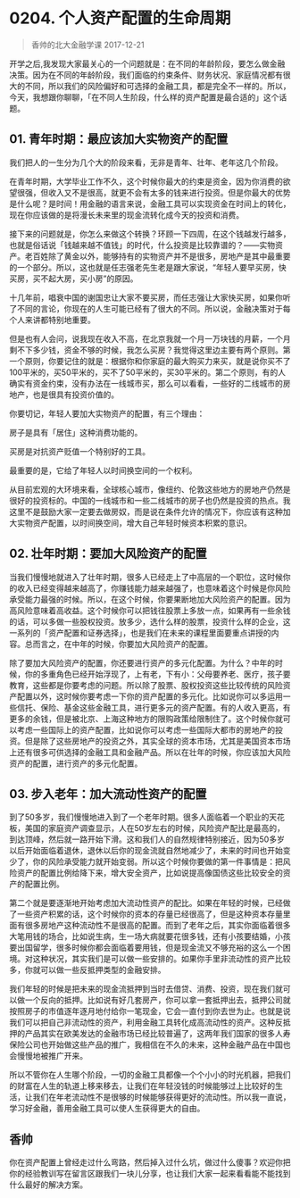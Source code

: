 # 0204. 个人资产配置的生命周期
> 香帅的北大金融学课
2017-12-21

开学之后,我发现大家最关心的一个问题就是：在不同的年龄阶段，要怎么做金融决策。因为在不同的年龄阶段，我们面临的约束条件、财务状况、家庭情况都有很大的不同，所以我们的风险偏好和可选择的金融工具，都是完全不一样的。所以，今天，我想跟你聊聊，「在不同人生阶段，什么样的资产配置是最合适的」这个话题。

## 01. 青年时期：最应该加大实物资产的配置

我们把人的一生分为几个大的阶段来看，无非是青年、壮年、老年这几个阶段。

在青年时期，大学毕业工作不久，这个时候你最大的约束是资金，因为你消费的欲望很强，但收入又不是很高，就更不会有太多的钱来进行投资。但是你最大的优势是什么呢？是时间！用金融的语言来说，金融工具可以实现资金在时间上的转化，现在你应该做的是将漫长未来里的现金流转化成今天的投资和消费。

接下来的问题就是，你怎么来做这个转换？环顾一下四周，在这个钱越发行越多，也就是俗话说「钱越来越不值钱」的时代，什么投资是比较靠谱的？——实物资产。老百姓除了黄金以外，能够持有的实物资产并不是很多，房地产是其中最重要的一个部分。所以，这也就是任志强老先生老是跟大家说，“年轻人要早买房，快买房，买不起大房，买小房”的原因。

十几年前，唱衰中国的谢国忠让大家不要买房，而任志强让大家快买房，如果你听了不同的言论，你现在的人生可能已经有了很大的不同。所以说，金融决策对于每个人来讲都特别地重要。

但是也有人会问，说我现在收入不高，在北京我就一个月一万块钱的月薪，一个月剩不下多少钱，资金不够的时候，我怎么买房？我觉得这里边主要有两个原则。第一个原则，你要记住的就是：根据你和你家庭的最大购买力来买，就是说你买不了100平米的，买50平米的，买不了50平米的，买30平米的。第二个原则，有的人确实有资金约束，没有办法在一线城市买，那么可以看看，一些好的二线城市的房地产，也是很具有投资价值的。

你要切记，年轻人要加大实物资产的配置，有三个理由：

房子是具有「居住」这种消费功能的。

买房是对抗资产贬值一个特别好的工具。

最重要的是，它给了年轻人以时间换空间的一个权利。

从目前宏观的大环境来看，全球核心城市，像纽约、伦敦这些地方的房地产仍然是很好的投资标的。中国的一线城市和一些二线城市的房子也仍然是投资的热点。我这里不是鼓励大家一定要去做房奴，而是说在条件允许的情况下，你应该有这种加大实物资产配置，以时间换空间，增大自己年轻时候资本积累的意识。

## 02. 壮年时期：要加大风险资产的配置

当我们慢慢地就进入了壮年时期，很多人已经走上了中高层的一个职位，这时候你的收入已经变得越来越高了，你赚钱能力越来越强了，也意味着这个时候是你风险承受能力最强的时候。所以，在这个时候，你要果断地加大风险资产的配置。因为高风险意味着高收益。这个时候你可以把钱往股票上多放一点，如果再有一些余钱的话，可以多做一些股权投资。放多少，选什么样的股票，投资什么样的企业，这一系列的「资产配置和证券选择」，也是我们在未来的课程里面要重点讲授的内容。总而言之，在中年的时候，你要加大风险资产的配置。

除了要加大风险资产的配置，你还要进行资产的多元化配置。为什么？中年的时候，你的多重角色已经开始浮现了，上有老，下有小：父母要养老、医疗，孩子要教育，这些都是你要考虑的问题。所以除了股票、股权投资这些比较传统的风险资产配置以外，这时候你要考虑一下你的资产配置的多元化。比如说你可以多运用一些信托、保险、基金这些金融工具，进行更多元的资产配置。有的人收入更高，有更多的余钱，但是被北京、上海这种地方的限购政策给限制住了。这个时候你就可以考虑一些国际上的资产配置，比如说你可以考虑一些国际大都市的房地产的投资。但是除了这些房地产的投资之外，其实全球的资本市场，尤其是美国资本市场上还有很多可供选择的金融工具和金融产品。所以在壮年的时候，你应该加大风险资产的配置，进行资产的多元化配置。

## 03. 步入老年：加大流动性资产的配置

到了50多岁，我们慢慢地进入到了一个老年时期。很多人面临着一个职业的天花板，美国的家庭资产调查显示，人在50岁左右的时候，风险资产配比是最高的，到达顶峰，然后就一路开始下滑。这和我们人的自然规律特别接近，因为50多岁以后开始面临着退休，退休以后你的现金流就自然地减少了，未来的时间也开始变少了，你的风险承受能力就开始变弱。所以这个时候你要做的第一件事情是：把风险资产的配置比例给降下来，增大安全资产，比如说提高像国债这些比较安全的资产的配置比例。

第二个就是要逐渐地开始考虑加大流动性资产的配比。如果在年轻的时候，已经做了一些资产积累的话，这个时候你的资本的存量已经很高了，但是这种资本存量里面有很多房地产这种流动性不是很高的配置。而到了老年之后，其实你面临着很多大笔用钱的场合，比如说生病，生一场大病就要花很多钱，还有小孩要结婚，小孩要出国留学，很多时候你都会面临着要用钱，但是现金流又不够充裕的这么一个困境。对这种状况，其实我们是可以做一些安排的。如果你手里非流动性的资产比较多，你就可以做一些反抵押类型的金融安排。

我们年轻的时候是把未来的现金流抵押到当时去借贷、消费、投资，现在我们就可以做一个反向的抵押。比如说有好几套房产，你可以拿一套抵押出去，抵押公司就按照房子的市值逐年逐月地付给你一笔现金，它会一直付到你去世为止。也就是说我们可以把自己非流动性的资产，利用金融工具转化成高流动性的资产。这种反抵押的产品其实在欧美发达的金融市场已经比较普遍了，这两年我们国家的很多人寿保险公司也开始做这些产品的推广，我相信在不久的未来，这种金融产品在中国也会慢慢地被推广开来。

所以不管你在人生哪个阶段，一切的金融工具都像一个个小小的时光机器，把我们的财富在人生的轨道上移来移去，让我们在年轻没钱的时候能够过上比较好的生活，让我们在年老流动性不是很够的时候能够获得更好的流动性。所以我一直说，学习好金融，善用金融工具可以使人生获得更大的自由。

## 香帅

你在资产配置上曾经走过什么弯路，然后掉入过什么坑，做过什么傻事？欢迎你把你的经验教训写在留言区跟我们一块儿分享，也让我们大家一起来看看能不能找到什么最好的解决方案。